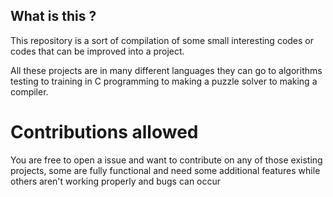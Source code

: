## What is this ?

This repository is a sort of compilation of some small interesting codes or codes that can be improved into a project.

All these projects are in many different languages they can go to algorithms testing to training in C programming to making a puzzle solver to making a compiler.

# Contributions allowed

You are free to open a issue and want to contribute on any of those existing projects, some are fully functional and need some additional features while others aren't working properly and bugs can occur
